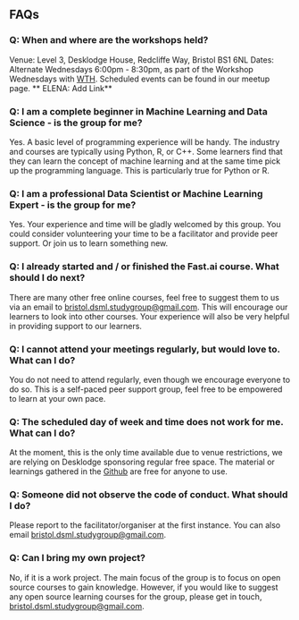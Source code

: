 ## FAQs

### Q: When and where are the workshops held?
Venue: Level 3, Desklodge House, Redcliffe Way, Bristol BS1 6NL
Dates: Alternate Wednesdays 6:00pm - 8:30pm, as part of the Workshop Wednesdays with [WTH](https://www.wthub.org/). Scheduled events can be found in our meetup page. ** ELENA: Add Link**

### Q: I am a complete beginner in Machine Learning and Data Science - is the group for me?
Yes. A basic level of programming experience will be handy. The industry and courses are typically using Python, R, or C++. Some learners find that they can learn the concept of machine learning and at the same time pick up the programming language. This is particularly true for Python or R.

### Q: I am a professional Data Scientist or Machine Learning Expert - is the group for me?
Yes. Your experience and time will be gladly welcomed by this group. You could consider volunteering your time to be a facilitator and provide peer support. Or join us to learn something new.

### Q: I already started and / or finished the Fast.ai course. What should I do next?
There are many other free online courses, feel free to suggest them to us via an email to bristol.dsml.studygroup@gmail.com. This will encourage our learners to look into other courses. Your experience will also be very helpful in providing support to our learners. 

### Q: I cannot attend your meetings regularly, but would love to. What can I do?
You do not need to attend regularly, even though we encourage everyone to do so. This is a self-paced peer support group, feel free to be empowered to learn at your own pace. 

### Q: The scheduled day of week and time does not work for me. What can I do?
At the moment, this is the only time available due to venue restrictions, we are relying on Desklodge sponsoring regular free space. The material or learnings gathered in the [Github](https://github.com/bristol-dsml-studygroup) are free for anyone to use.

### Q: Someone did not observe the code of conduct. What should I do?
Please report to the facilitator/organiser at the first instance. You can also email bristol.dsml.studygroup@gmail.com.

### Q: Can I bring my own project?
No, if it is a work project. The main focus of the group is to focus on open source courses to gain knowledge. However, if you would like to suggest any open source learning courses for the group, please get in touch, bristol.dsml.studygroup@gmail.com.
